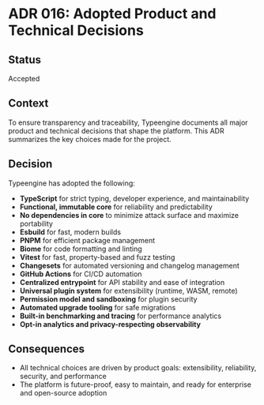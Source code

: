 # ADR 016: Adopted Product and Technical Decisions

## Status
Accepted

## Context
To ensure transparency and traceability, Typeengine documents all major product and technical decisions that shape the platform. This ADR summarizes the key choices made for the project.

## Decision
Typeengine has adopted the following:
- **TypeScript** for strict typing, developer experience, and maintainability
- **Functional, immutable core** for reliability and predictability
- **No dependencies in core** to minimize attack surface and maximize portability
- **Esbuild** for fast, modern builds
- **PNPM** for efficient package management
- **Biome** for code formatting and linting
- **Vitest** for fast, property-based and fuzz testing
- **Changesets** for automated versioning and changelog management
- **GitHub Actions** for CI/CD automation
- **Centralized entrypoint** for API stability and ease of integration
- **Universal plugin system** for extensibility (runtime, WASM, remote)
- **Permission model and sandboxing** for plugin security
- **Automated upgrade tooling** for safe migrations
- **Built-in benchmarking and tracing** for performance analytics
- **Opt-in analytics and privacy-respecting observability**

## Consequences
- All technical choices are driven by product goals: extensibility, reliability, security, and performance
- The platform is future-proof, easy to maintain, and ready for enterprise and open-source adoption
